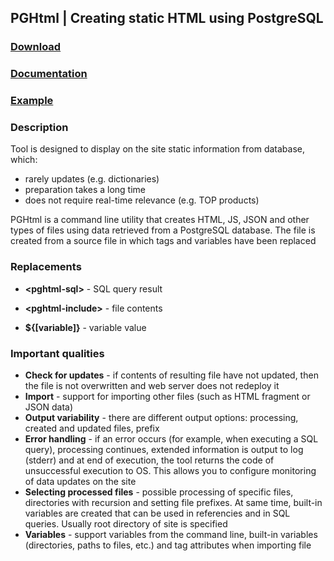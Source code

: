 ## PGHtml | Creating static HTML using PostgreSQL

### [Download](http://pghtml.org/en/download/) ### 
### [Documentation](http://pghtml.org/en/documentation/) ### 
### [Example](http://pghtml.org/en/#example) ### 
  
### Description ###

Tool is designed to display on the site static information from database, which:
- rarely updates (e.g. dictionaries)
- preparation takes a long time
- does not require real-time relevance (e.g. TOP products)


PGHtml is a command line utility that creates HTML, JS, JSON and other types of files using data retrieved from a PostgreSQL database. The file is created from a source file in which tags and variables have been replaced


### Replacements ### 


*   **\<pghtml-sql\>** - SQL query result

*   **\<pghtml-include\>** - file contents

*   **${[variable]}** - variable value 


### Important qualities ###

*   **Check for updates** - if contents of resulting file have not updated, then the file is not overwritten and web server does not redeploy it
*   **Import** - support for importing other files (such as HTML fragment or JSON data)
*   **Output variability** - there are different output options: processing, created and updated files, prefix
*   **Error handling** - if an error occurs (for example, when executing a SQL query), processing continues, extended information is output to log (stderr) and at end of execution, the tool returns the code of unsuccessful execution to OS. This allows you to configure monitoring of data updates on the site
*   **Selecting processed files** - possible processing of specific files, directories with recursion and setting file prefixes. At same time, built-in variables are created that can be used in referencies and in SQL queries. Usually root directory of site is specified
*   **Variables** - support variables from the command line, built-in variables (directories, paths to files, etc.) and tag attributes when importing file 
